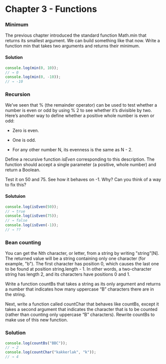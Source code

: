 # Chapter 3 - Functions

### Minimum
The previous chapter introduced the standard function Math.min that returns its smallest argument. We can build something like that now. Write a function min that takes two arguments and returns their minimum.

#### Solution

```js
console.log(min(0, 10));
// → 0
console.log(min(0, -10));
// → -10
```

### Recursion

We’ve seen that % (the remainder operator) can be used to test whether a number is even or odd by using % 2 to see whether it’s divisible by two. Here’s another way to define whether a positive whole number is even or odd:

- Zero is even.

- One is odd.

- For any other number N, its evenness is the same as N - 2.

Define a recursive function *isEven* corresponding to this description. The function should accept a single parameter (a positive, whole number) and return a Boolean.

Test it on 50 and 75. See how it behaves on -1. Why? Can you think of a way to fix this?

#### Solutuion

```js
console.log(isEven(50));
// → true
console.log(isEven(75));
// → false
console.log(isEven(-1));
// → ??
```

### Bean counting

You can get the Nth character, or letter, from a string by writing "string"[N]. The returned value will be a string containing only one character (for example, "b"). The first character has position 0, which causes the last one to be found at position string.length - 1. In other words, a two-character string has length 2, and its characters have positions 0 and 1.

Write a function countBs that takes a string as its only argument and returns a number that indicates how many uppercase “B” characters there are in the string.

Next, write a function called countChar that behaves like countBs, except it takes a second argument that indicates the character that is to be counted (rather than counting only uppercase “B” characters). Rewrite countBs to make use of this new function.

### Solution

```js
console.log(countBs("BBC"));
// → 2
console.log(countChar("kakkerlak", "k"));
// → 4
```

